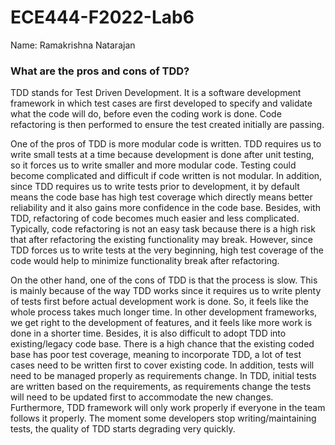 # ECE444-F2022-Lab6

Name: Ramakrishna Natarajan

### What are the pros and cons of TDD?

TDD stands for Test Driven Development. It is a software development framework in which test cases are first developed to specify and validate what the code will do, before even the coding work is done. Code refactoring is then performed to ensure the test created initially are passing.

One of the pros of TDD is more modular code is written. TDD requires us to write small tests at a time because development is done after unit testing, so it forces us to write smaller and more modular code. Testing could become complicated and difficult if code written is not modular. In addition, since TDD requires us to write tests prior to development, it by default means the code base has high test coverage which directly means better reliability and it also gains more confidence in the code base. Besides, with TDD, refactoring of code becomes much easier and less complicated. Typically, code refactoring is not an easy task because there is a high risk that after refactoring the existing functionality may break. However, since TDD forces us to write tests at the very beginning, high test coverage of the code would help to minimize functionality break after refactoring.

On the other hand, one of the cons of TDD is that the process is slow. This is mainly because of the way TDD works since it requires us to write plenty of tests first before actual development work is done. So, it feels like the whole process takes much longer time. In other development frameworks, we get right to the development of features, and it feels like more work is done in a shorter time. Besides, it is also difficult to adopt TDD into existing/legacy code base. There is a high chance that the existing coded base has poor test coverage, meaning to incorporate TDD, a lot of test cases need to be written first to cover existing code. In addition, tests will need to be managed properly as requirements change. In TDD, initial tests are written based on the requirements, as requirements change the tests will need to be updated first to accommodate the new changes. Furthermore, TDD framework will only work properly if everyone in the team follows it properly. The moment some developers stop writing/maintaining tests, the quality of TDD starts degrading very quickly. 
